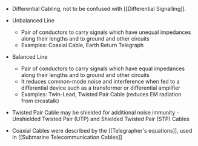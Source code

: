 

- Differential Cabling, not to be confused with [[Differential Signalling]].


- Unbalanced Line
	- Pair of conductors to carry signals which have unequal impedances along their lengths and to ground and other circuits
	- Examples: Coaxial Cable, Earth Return Telegraph 
- Balanced Line
	- Pair of conductors to carry signals which have equal impedances along their lengths and to ground and other circuits
	- It reduces common-mode noise and interference when fed to a differential device such as a transformer or differential amplifier
	- Examples: Twin-Lead, Twisted Pair Cable (reduces EM radiation from crosstalk)

- Twisted Pair Cable may be shielded for additional noise immunity - Unshielded Twisted Pair (UTP) and Shielded Twisted Pair (STP) Cables

- Coaxial Cables were described by the [[Telegrapher's equations]], used in [[Submarine Telecommunication Cables]]